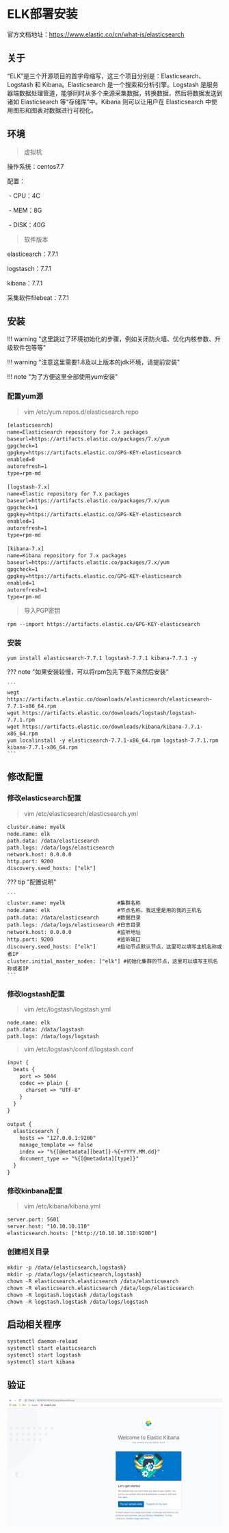 # ELK部署安装

官方文档地址：https://www.elastic.co/cn/what-is/elasticsearch



## 关于

“ELK”是三个开源项目的首字母缩写，这三个项目分别是：Elasticsearch、Logstash 和 Kibana。Elasticsearch 是一个搜索和分析引擎。Logstash 是服务器端数据处理管道，能够同时从多个来源采集数据，转换数据，然后将数据发送到诸如 Elasticsearch 等“存储库”中。Kibana 则可以让用户在 Elasticsearch 中使用图形和图表对数据进行可视化。



## 环境

> 虚拟机

操作系统：centos7.7

配置：

​	- CPU：4C 

​	- MEM：8G  

​	- DISK：40G



> 软件版本

elasticearch：7.7.1

logstasch：7.7.1

kibana：7.7.1

采集软件filebeat：7.7.1



## 安装

!!! warning "这里跳过了环境初始化的步骤，例如关闭防火墙、优化内核参数、升级软件包等等"

!!! warning "注意这里需要1.8及以上版本的jdk环境，请提前安装"

!!! note "为了方便这里全部使用yum安装"



### 配置yum源

> vim /etc/yum.repos.d/elasticsearch.repo

````
[elasticsearch]
name=Elasticsearch repository for 7.x packages
baseurl=https://artifacts.elastic.co/packages/7.x/yum
gpgcheck=1
gpgkey=https://artifacts.elastic.co/GPG-KEY-elasticsearch
enabled=0
autorefresh=1
type=rpm-md

[logstash-7.x]
name=Elastic repository for 7.x packages
baseurl=https://artifacts.elastic.co/packages/7.x/yum
gpgcheck=1
gpgkey=https://artifacts.elastic.co/GPG-KEY-elasticsearch
enabled=1
autorefresh=1
type=rpm-md

[kibana-7.x]
name=Kibana repository for 7.x packages
baseurl=https://artifacts.elastic.co/packages/7.x/yum
gpgcheck=1
gpgkey=https://artifacts.elastic.co/GPG-KEY-elasticsearch
enabled=1
autorefresh=1
type=rpm-md
````

> 导入PGP密钥

```
rpm --import https://artifacts.elastic.co/GPG-KEY-elasticsearch
```



### 安装

```
yum install elasticsearch-7.7.1 logstash-7.7.1 kibana-7.7.1 -y
```

??? note "如果安装较慢，可以将rpm包先下载下来然后安装"

    ```
    wegt https://artifacts.elastic.co/downloads/elasticsearch/elasticsearch-7.7.1-x86_64.rpm
    wget https://artifacts.elastic.co/downloads/logstash/logstash-7.7.1.rpm
    wget https://artifacts.elastic.co/downloads/kibana/kibana-7.7.1-x86_64.rpm
    yum localinstall -y elasticsearch-7.7.1-x86_64.rpm logstash-7.7.1.rpm kibana-7.7.1-x86_64.rpm
    ```


## 修改配置

### 修改elasticsearch配置

> vim /etc/elasticsearch/elasticsearch.yml

```
cluster.name: myelk
node.name: elk
path.data: /data/elasticsearch
path.logs: /data/logs/elasticsearch
network.host: 0.0.0.0
http.port: 9200
discovery.seed_hosts: ["elk"]
```

??? tip "配置说明"

	```
	cluster.name: myelk                 #集群名称
	node.name: elk                      #节点名称，我这里是用的我的主机名
	path.data: /data/elasticsearch      #数据目录
	path.logs: /data/logs/elasticsearch #日志目录
	network.host: 0.0.0.0               #监听地址
	http.port: 9200                     #监听端口
	discovery.seed_hosts: ["elk"]       #启动节点默认节点，这里可以填写主机名称或者IP
	cluster.initial_master_nodes: ["elk"] #初始化集群的节点，这里可以填写主机名称或者IP
	```

  

### 修改logstash配置

> vim /etc/logstash/logstash.yml

```
node.name: elk
path.data: /data/logstash
path.logs: /data/logs/logstash
```



> vim /etc/logstash/conf.d/logstash.conf

```
input {
  beats {
    port => 5044
    codec => plain {
      charset => "UTF-8"
    }
  }
}

output {
  elasticsearch {
    hosts => "127.0.0.1:9200"
    manage_template => false
    index => "%{[@metadata][beat]}-%{+YYYY.MM.dd}"
    document_type => "%{[@metadata][type]}"
  }
}
```



### 修改kinbana配置

> vim /etc/kibana/kibana.yml

```
server.port: 5601
server.host: "10.10.10.110"
elasticsearch.hosts: ["http://10.10.10.110:9200"]
```




### 创建相关目录

```
mkdir -p /data/{elasticsearch,logstash}
mkdir -p /data/logs/{elasticsearch,logstash}
chown -R elasticsearch.elasticsearch /data/elasticsearch
chown -R elasticsearch.elasticsearch /data/logs/elasticsearch
chown -R logstash.logstash /data/logstash
chown -R logstash.logstash /data/logs/logstash
```





## 启动相关程序

```
systemctl daemon-reload
systemctl start elasticsearch 
systemctl start logstash 
systemctl start kibana 
```





## 验证

![image-20200609171205322](images/image-20200609171205322.png)